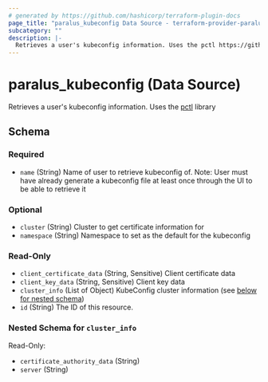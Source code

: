 ```yaml
---
# generated by https://github.com/hashicorp/terraform-plugin-docs
page_title: "paralus_kubeconfig Data Source - terraform-provider-paralus"
subcategory: ""
description: |-
  Retrieves a user's kubeconfig information. Uses the pctl https://github.com/paralus/cli library
---
```


# paralus_kubeconfig (Data Source)

Retrieves a user's kubeconfig information. Uses the [pctl](https://github.com/paralus/cli) library



<!-- schema generated by tfplugindocs -->
## Schema

### Required

- `name` (String) Name of user to retrieve kubeconfig of. Note: User must have already generate a kubeconfig file at least once through the UI to be able to retrieve it

### Optional

- `cluster` (String) Cluster to get certificate information for
- `namespace` (String) Namespace to set as the default for the kubeconfig

### Read-Only

- `client_certificate_data` (String, Sensitive) Client certificate data
- `client_key_data` (String, Sensitive) Client key data
- `cluster_info` (List of Object) KubeConfig cluster information (see [below for nested schema](#nestedatt--cluster_info))
- `id` (String) The ID of this resource.

<a id="nestedatt--cluster_info"></a>
### Nested Schema for `cluster_info`

Read-Only:

- `certificate_authority_data` (String)
- `server` (String)


